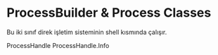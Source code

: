 # ProcessBuilder & Process Classes

Bu iki sınıf direk işletim sisteminin shell kısmında çalışır.


ProcessHandle ProcessHandle.Info
